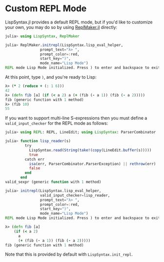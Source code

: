 # Custom REPL Mode

LispSyntax.jl provides a default REPL mode, but if you'd like to
customize your own, you may do so by using 
[ReplMaker.jl](https://github.com/MasonProtter/ReplMaker.jl)
directly:
```julia
julia> using LispSyntax, ReplMaker

julia> ReplMaker.initrepl(LispSyntax.lisp_eval_helper,
                prompt_text="λ> ",
                prompt_color=:red,
                start_key=")",
                mode_name="Lisp Mode")
REPL mode Lisp Mode initialized. Press ) to enter and backspace to exit.
```
At this point, type `)`, and you're ready to Lisp:

```clj
λ> (* 2 (reduce + (: 1 6)))
42
λ> (defn fib [a] (if (< a 2) a (+ (fib (- a 1)) (fib (- a 2)))))
fib (generic function with 1 method)
λ> (fib 10)
55
```

If you want to support multi-line S-expressions then you must define 
a `valid_input_checker` for the REPL mode as follows:
```julia
julia> using REPL: REPL, LineEdit; using LispSyntax: ParserCombinator

julia> function lisp_reader(s)
         try
           LispSyntax.read(String(take!(copy(LineEdit.buffer(s)))))
           true
         catch err
           isa(err, ParserCombinator.ParserException) || rethrow(err)
           false
         end
       end
valid_sexpr (generic function with 1 method)

julia> initrepl(LispSyntax.lisp_eval_helper,
                valid_input_checker=lisp_reader,
                prompt_text="λ> ",
                prompt_color=:red,
                start_key=")",
                mode_name="Lisp Mode")
REPL mode Lisp Mode initialized. Press ) to enter and backspace to exit.
```
```clj
λ> (defn fib [a] 
    (if (< a 2) 
      a 
      (+ (fib (- a 1)) (fib (- a 2)))))
fib (generic function with 1 method)
```

Note that this is provided by default with `LispSyntax.init_repl`.